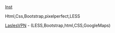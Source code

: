    [Inst](https://www.instagram.com/saydu_/)
 
 Html,Css,Bootstrap,pixelperfect,LESS

[LaslesVPN](https://saydubs.github.io/LaslesVPN/) - (LESS,Bootstrap,html,CSS,GoogleMaps)
